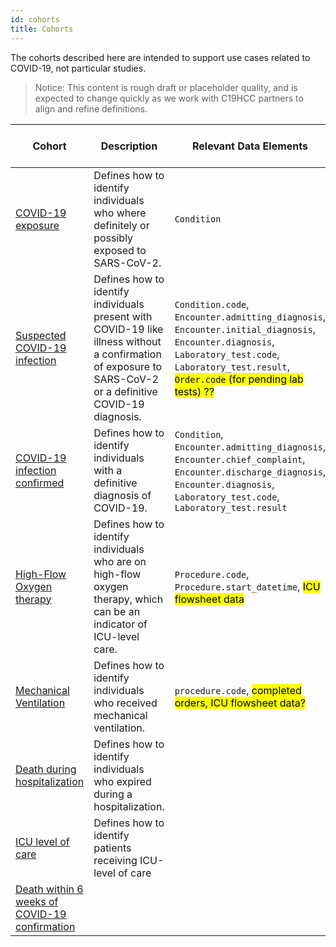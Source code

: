 ```yaml
---
id: cohorts
title: Cohorts
---
```


The cohorts described here are intended to support use cases related to COVID-19, not particular studies.

> Notice:
This content is rough draft or placeholder quality, and is expected to change quickly as we work with C19HCC partners to align and refine definitions.


| Cohort | Description | Relevant Data Elements | Relevant Value Sets |
|---|-------|------|------|
| [COVID-19 exposure]() | Defines how to identify individuals who where definitely or possibly exposed to SARS-CoV-2. | `Condition` |  |
| [Suspected COVID-19 infection]() | Defines how to identify individuals present with COVID-19 like illness without a confirmation of exposure to SARS-CoV-2 or a definitive COVID-19 diagnosis. | `Condition.code`, `Encounter.admitting_diagnosis`, `Encounter.initial_diagnosis`, `Encounter.diagnosis`, `Laboratory_test.code`, `Laboratory_test.result`, <mark>`Order.code` (for pending lab tests) ??</mark> |  |
| [COVID-19 infection confirmed]() | Defines how to identify individuals with a definitive diagnosis of COVID-19. | `Condition`, `Encounter.admitting_diagnosis`, `Encounter.chief_complaint`, `Encounter.discharge_diagnosis`, `Encounter.diagnosis`, `Laboratory_test.code`, `Laboratory_test.result` |  |
| [High-Flow Oxygen therapy]() | Defines how to identify individuals who are on high-flow oxygen therapy, which can be an indicator of ICU-level care. | `Procedure.code`, `Procedure.start_datetime`, <mark>ICU flowsheet data</mark> | |
| [Mechanical Ventilation]()| Defines how to identify individuals who received mechanical ventilation. | `procedure.code`, <mark>completed orders, ICU flowsheet data?</mark> |  |
| [Death during hospitalization]() | Defines how to identify individuals who expired during a hospitalization. | |
| [ICU level of care]() | Defines how to identify patients receiving ICU-level of care | |
| [Death within 6 weeks of COVID-19 confirmation]() | |

